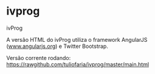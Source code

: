 ivprog
======

ivProg

A versão HTML do ivProg utiliza o framework AngularJS (www.angularjs.org) e Twitter Bootstrap.

Versão corrente rodando: https://rawgithub.com/tuliofaria/ivprog/master/main.html